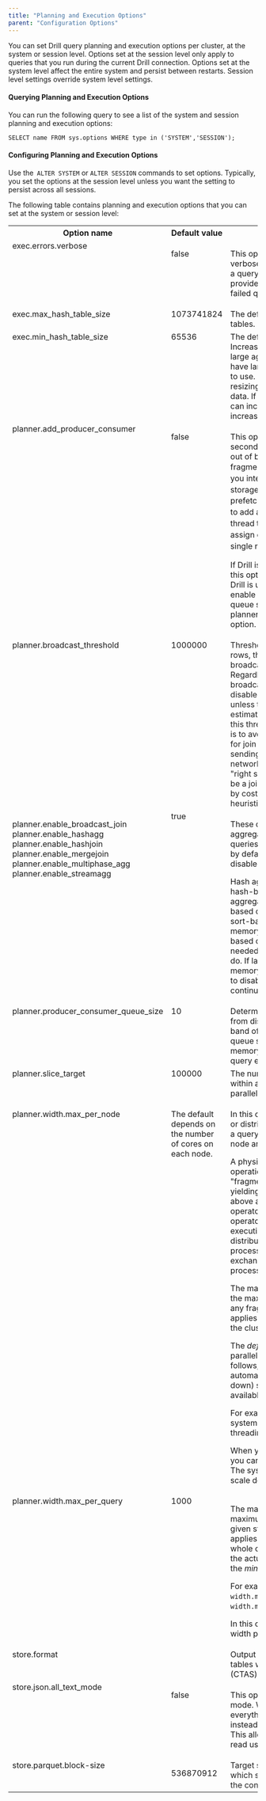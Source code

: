 ```yaml
---
title: "Planning and Execution Options"
parent: "Configuration Options"
---
```

You can set Drill query planning and execution options per cluster, at the
system or session level. Options set at the session level only apply to
queries that you run during the current Drill connection. Options set at the
system level affect the entire system and persist between restarts. Session
level settings override system level settings.

#### Querying Planning and Execution Options

You can run the following query to see a list of the system and session
planning and execution options:

    SELECT name FROM sys.options WHERE type in ('SYSTEM','SESSION');

#### Configuring Planning and Execution Options

Use the` ALTER SYSTEM` or `ALTER SESSION` commands to set options. Typically,
you set the options at the session level unless you want the setting to
persist across all sessions.

The following table contains planning and execution options that you can set
at the system or session level:

<table ><tbody><tr><th >Option name</th><th >Default value</th><th >Description</th></tr><tr><td valign="top" colspan="1" >exec.errors.verbose</td><td valign="top" colspan="1" ><p>false</p></td><td valign="top" colspan="1" ><p>This option enables or disables the verbose message that Drill returns when a query fails. When enabled, Drill provides additional information about failed queries.</p></td></tr><tr><td valign="top" colspan="1" ><span>exec.max_hash_table_size</span></td><td valign="top" colspan="1" >1073741824</td><td valign="top" colspan="1" ><span>The default maximum size for hash tables.</span></td></tr><tr><td valign="top" colspan="1" >exec.min_hash_table_size</td><td valign="top" colspan="1" >65536</td><td valign="top" colspan="1" >The default starting size for hash tables. Increasing this size is useful for very large aggregations or joins when you have large amounts of memory for Drill to use. Drill can spend a lot of time resizing the hash table as it finds new data. If you have large data sets, you can increase this hash table size to increase performance.</td></tr><tr><td valign="top" colspan="1" >planner.add_producer_consumer</td><td valign="top" colspan="1" ><p>false</p><p> </p></td><td valign="top" colspan="1" ><p>This option enables or disables a secondary reading thread that works out of band of the rest of the scanning fragment to prefetch data from disk. <span style="line-height: 1.4285715;background-color: transparent;">If you interact with a certain type of storage medium that is slow or does not prefetch much data, this option tells Drill to add a producer consumer reading thread to the operation. Drill can then assign one thread that focuses on a single reading fragment. </span></p><p>If Drill is using memory, you can disable this option to get better performance. If Drill is using disk space, you should enable this option and set a reasonable queue size for the planner.producer_consumer_queue_size option.</p></td></tr><tr><td valign="top" colspan="1" >planner.broadcast_threshold</td><td valign="top" colspan="1" >1000000</td><td valign="top" colspan="1" ><span style="color: rgb(34,34,34);">Threshold, in terms of a number of rows, that determines whether a broadcast join is chosen for a query. Regardless of the setting of the broadcast_join option (enabled or disabled), a broadcast join is not chosen unless the right side of the join is estimated to contain fewer rows than this threshold. The intent of this option is to avoid broadcasting too many rows for join purposes. Broadcasting involves sending data across nodes and is a network-intensive operation. (The &quot;right side&quot; of the join, which may itself be a join or simply a table, is determined by cost-based optimizations and heuristics during physical planning.)</span></td></tr><tr><td valign="top" colspan="1" ><p>planner.enable_broadcast_join<br />planner.enable_hashagg<br />planner.enable_hashjoin<br />planner.enable_mergejoin<br />planner.enable_multiphase_agg<br />planner.enable_streamagg</p></td><td valign="top" colspan="1" >true</td><td valign="top" colspan="1" ><p>These options enable or disable specific aggregation and join operators for queries. These operators are all enabled by default and in general should not be disabled.</p><p>Hash aggregation and hash join are hash-based operations. Streaming aggregation and merge join are sort-based operations. Both hash-based and sort-based operations consume memory; however, currently, hash-based operations do not spill to disk as needed, but the sort-based operations do. If large hash operations do not fit in memory on your system, you may need to disable these operations. Queries will continue to run, using alternative plans.</p></td></tr><tr><td valign="top" colspan="1" >planner.producer_consumer_queue_size</td><td valign="top" colspan="1" >10</td><td valign="top" colspan="1" >Determines how much data to prefetch from disk (in record batches) out of band of query execution. The larger the queue size, the greater the amount of memory that the queue and overall query execution consumes.</td></tr><tr><td valign="top" colspan="1" >planner.slice_target</td><td valign="top" colspan="1" >100000</td><td valign="top" colspan="1" >The number of records manipulated within a fragment before Drill parallelizes them.</td></tr><tr><td valign="top" colspan="1" ><p>planner.width.max_per_node</p><p> </p></td><td valign="top" colspan="1" ><p>The default depends on the number of cores on each node.</p></td><td valign="top" colspan="1" ><p>In this context &quot;width&quot; refers to fanout or distribution potential: the ability to run a query in parallel across the cores on a node and the nodes on a cluster.</p><p><span>A physical plan consists of intermediate operations, known as query &quot;fragments,&quot; that run concurrently, yielding opportunities for parallelism above and below each exchange operator in the plan. An exchange operator represents a breakpoint in the execution flow where processing can be distributed. For example, a single-process scan of a file may flow into an exchange operator, followed by a multi-process aggregation fragment.</span><span> </span></p><p>The maximum width per node defines the maximum degree of parallelism for any fragment of a query, but the setting applies at the level of a single node in the cluster.</p><p>The <em>default</em> maximum degree of parallelism per node is calculated as follows, with the theoretical maximum automatically scaled back (and rounded down) so that only 70% of the actual available capacity is taken into account:</p>
<script type="syntaxhighlighter" class="theme: Default; brush: java; gutter: false"><![CDATA[number of active drillbits (typically one per node) 
* number of cores per node
* 0.7]]></script>
<p>For example, on a single-node test system with 2 cores and hyper-threading enabled:</p><script type="syntaxhighlighter" class="theme: Default; brush: java; gutter: false"><![CDATA[1 * 4 * 0.7 = 3]]></script>
<p>When you modify the default setting, you can supply any meaningful number. The system does not automatically scale down your setting.</p></td></tr><tr><td valign="top" colspan="1" >planner.width.max_per_query</td><td valign="top" colspan="1" >1000</td><td valign="top" colspan="1" ><p>The max_per_query value also sets the maximum degree of parallelism for any given stage of a query, but the setting applies to the query as executed by the whole cluster (multiple nodes). In effect, the actual maximum width per query is the <em>minimum of two values</em>:</p>
<script type="syntaxhighlighter" class="theme: Default; brush: java; gutter: false"><![CDATA[min((number of nodes * width.max_per_node), width.max_per_query)]]></script>
<p>For example, on a 4-node cluster where <span><code>width.max_per_node</code> is set to 6 and </span><span><code>width.max_per_query</code> is set to 30:</span></p>
<script type="syntaxhighlighter" class="theme: Default; brush: java; gutter: false"><![CDATA[min((4 * 6), 30) = 24]]></script>
<p>In this case, the effective maximum width per query is 24, not 30.</p></td></tr><tr><td valign="top" colspan="1" >store.format</td><td valign="top" colspan="1" > </td><td valign="top" colspan="1" >Output format for data that is written to tables with the CREATE TABLE AS (CTAS) command.</td></tr><tr><td valign="top" colspan="1" >store.json.all_text_mode</td><td valign="top" colspan="1" ><p>false</p></td><td valign="top" colspan="1" ><p>This option enables or disables text mode. When enabled, Drill reads everything in JSON as a text object instead of trying to interpret data types. This allows complicated JSON to be read using CASE and CAST.</p></td></tr><tr><td valign="top" >store.parquet.block-size</td><td valign="top" ><p>536870912</p></td><td valign="top" >T<span style="color: rgb(34,34,34);">arget size for a parquet row group, which should be equal to or less than the configured HDFS block size. </span></td></tr></tbody></table>